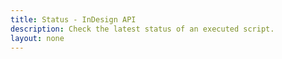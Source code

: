 ```yaml
---
title: Status - InDesign API
description: Check the latest status of an executed script.
layout: none
---
```


<RedoclyAPIBlock src="/firefly-services/docs/indesign/statusapi.json" width="600px" disableSidebar hideTryItPanel />